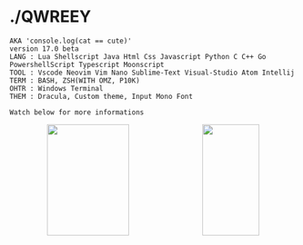 <div align = left>

# ./QWREEY
```
AKA 'console.log(cat == cute)'
version 17.0 beta
LANG : Lua Shellscript Java Html Css Javascript Python C C++ Go PowershellScript Typescript Moonscript
TOOL : Vscode Neovim Vim Nano Sublime-Text Visual-Studio Atom Intellij
TERM : BASH, ZSH(WITH OMZ, P10K)
OHTR : Windows Terminal
THEM : Dracula, Custom theme, Input Mono Font

Watch below for more informations
```

<div align = center>
  <img width=53.5% height=196px src="https://github-readme-stats.vercel.app/api?username=qwreey75&count_private=true&show_icons=true&theme=radical" />
  <img width=44.5% height=196px src="https://github-readme-stats.vercel.app/api/top-langs/?username=qwreey75&theme=radical&layout=compact" />
</div>
<!-- 이미지도 [<img>]() 이렇게 감싸서 링크 넣을 수 있음 -->
